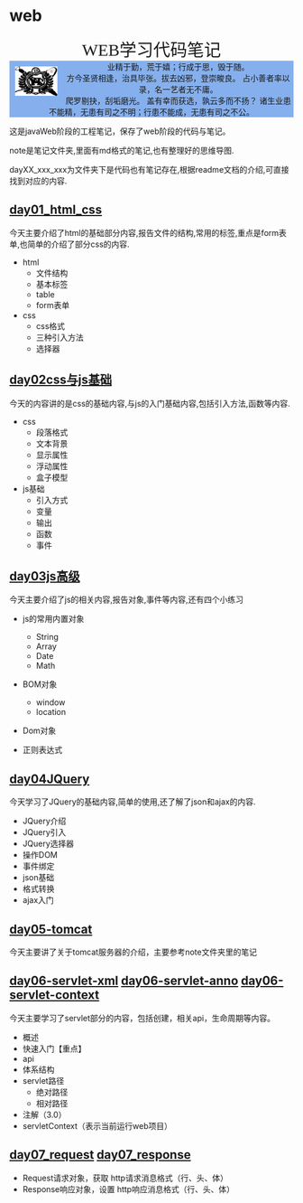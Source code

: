 # web

<center><span style="font-family: Calibri;font-size: 30px">WEB学习代码笔记</span></center>
<div style="background:#86b0ed;width: 100%;">
<img src="ico.png" style="margin: 10px;width: 75px;float: left"  />
<center>
<span style="align:left">
业精于勤，荒于嬉；行成于思，毁于随。<br>
方今圣贤相逢，治具毕张。拔去凶邪，登崇畯良。
占小善者率以录，名一艺者无不庸。<br>爬罗剔抉，刮垢磨光。
盖有幸而获选，孰云多而不扬？
诸生业患不能精，无患有司之不明；行患不能成，无患有司之不公。
</span>
</center>
</div>

这是javaWeb阶段的工程笔记，保存了web阶段的代码与笔记。

note是笔记文件夹,里面有md格式的笔记,也有整理好的思维导图.

dayXX_xxx_xxx为文件夹下是代码也有笔记存在,根据readme文档的介绍,可直接找到对应的内容.

## [day01_html_css](https://github.com/mr-yhl/web/tree/master/day01_html%26css)

今天主要介绍了html的基础部分内容,报告文件的结构,常用的标签,重点是form表单,也简单的介绍了部分css的内容.

+ html
  + 文件结构
  + 基本标签
  + table
  + form表单
+ css
  + css格式
  + 三种引入方法
  + 选择器

## [day02css与js基础](https://github.com/mr-yhl/web/tree/master/day02_css%26js)

今天的内容讲的是css的基础内容,与js的入门基础内容,包括引入方法,函数等内容.

+ css 
  + 段落格式
  + 文本背景
  + 显示属性
  + 浮动属性
  + 盒子模型
+ js基础
  + 引入方式
  + 变量
  + 输出
  + 函数
  + 事件

## [day03js高级](https://github.com/mr-yhl/web/tree/master/day03_js)

今天主要介绍了js的相关内容,报告对象,事件等内容,还有四个小练习

+ js的常用内置对象

  + String
  + Array
  + Date
  + Math

+ BOM对象

  + window
  + location

+ Dom对象

+ 正则表达式

## [day04JQuery](https://github.com/mr-yhl/web/tree/master/day04_jquery)

今天学习了JQuery的基础内容,简单的使用,还了解了json和ajax的内容.

+ JQuery介绍
+ JQuery引入
+ JQuery选择器
+ 操作DOM
+ 事件绑定
+ json基础
+ 格式转换
+ ajax入门

## [day05-tomcat](https://github.com/mr-yhl/web/tree/master/day05-tomcat)

今天主要讲了关于tomcat服务器的介绍，主要参考note文件夹里的笔记

## [day06-servlet-xml](https://github.com/mr-yhl/web/tree/master/day06-servlet-xml)  [day06-servlet-anno](https://github.com/mr-yhl/web/tree/master/day06-servlet-anno)  [day06-servlet-context](https://github.com/mr-yhl/web/tree/master/day06-servlet-context)

今天主要学习了servlet部分的内容，包括创建，相关api，生命周期等内容。

+ 概述
+ 快速入门【重点】
+ api
+ 体系结构
+ servlet路径
  + 绝对路径
  + 相对路径
+ 注解（3.0）
+ servletContext（表示当前运行web项目）

## [day07_request](https://github.com/mr-yhl/web/tree/master/day07_request)  [day07_response](https://github.com/mr-yhl/web/tree/master/day07_response)

+ Request请求对象，获取  http请求消息格式（行、头、体）
+ Response响应对象，设置  http响应消息格式（行、头、体）